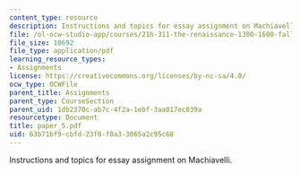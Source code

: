 ```yaml
---
content_type: resource
description: Instructions and topics for essay assignment on Machiavelli.
file: /ol-ocw-studio-app/courses/21h-311-the-renaissance-1300-1600-fall-2004/63b71bf9cbfd23f0f0a33065a2c95c68_paper_5.pdf
file_size: 10692
file_type: application/pdf
learning_resource_types:
- Assignments
license: https://creativecommons.org/licenses/by-nc-sa/4.0/
ocw_type: OCWFile
parent_title: Assignments
parent_type: CourseSection
parent_uid: 1db2370c-ab7c-4f2a-1ebf-3aa017ec039a
resourcetype: Document
title: paper_5.pdf
uid: 63b71bf9-cbfd-23f0-f0a3-3065a2c95c68
---
```

Instructions and topics for essay assignment on Machiavelli.
